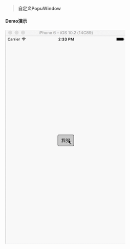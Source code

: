 > #### 自定义PopuWindow

#### Demo演示
<img src="./images/popuWindow.gif" width="375px" height="667px" />

